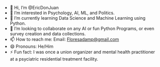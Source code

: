 - 👋 Hi, I’m @EricDonJuan
- 👀 I’m interested in Psychology, AI, ML, and Politics.
- 🌱 I’m currently learning Data Science and Machine Learning using Python.
- 💞️ I’m looking to collaborate on any AI or fun Python Programs, or even survey creation and data collections.
- 📫 How to reach me: Email: Floresadamp@gmail.com
- 😄 Pronouns: He/Him
- ⚡ Fun fact: I was once a union organizer and mental health practitioner at a psyciatric residential treatment facility. 

<!---
EricDonJuan/EricDonJuan is a ✨ special ✨ repository because its `README.md` (this file) appears on your GitHub profile.
You can click the Preview link to take a look at your changes.
--->
